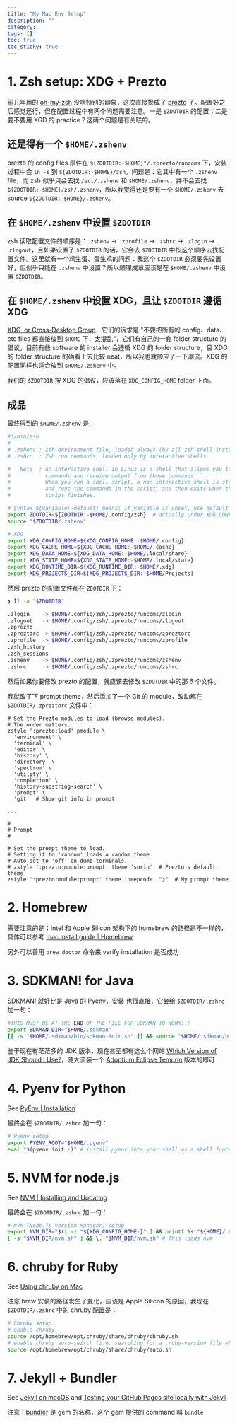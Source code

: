 ```yaml
---
title: "My Mac Env Setup"
description: ""
category: 
tags: []
toc: true
toc_sticky: true
---
```


# 1. Zsh setup: XDG + Prezto

前几年用的 [oh-my-zsh](https://github.com/ohmyzsh/ohmyzsh) 没啥特别的印象，这次直接换成了 [prezto](https://github.com/sorin-ionescu/prezto) 了。配置好之后感觉还行，但在配置过程中有两个问题需要注意。一是 `$ZDOTDIR` 的配置；二是要不要用 XGD 的 practice？这两个问题是有关联的。

## 还是得有一个 `$HOME/.zshenv`

prezto 的 config files 原件在 `${ZDOTDIR:-$HOME}"/.zprezto/runcoms` 下，安装过程中会 `ln -s` 到 `${ZDOTDIR:-$HOME}/zsh`。问题是：它其中有一个 `.zshenv` file，而 zsh 似乎只会去找 `/ect/.zshenv` 和 `$HOME/.zshenv`，并不会去找 `${ZDOTDIR:-$HOME}/zsh/.zshenv`，所以我觉得还是要有一个 `$HOME/.zshenv` 去 source `${ZDOTDIR:-$HOME}/.zshenv`。

## 在 `$HOME/.zshenv` 中设置 `$ZDOTDIR`

zsh 读取配置文件的顺序是：`.zshenv` → `.zprofile` → `.zshrc` → `.zlogin` → .`zlogout`，且如果设置了 `$ZDOTDIR` 的话，它会去 `$ZDOTDIR` 中按这个顺序去找配置文件。这里就有一个鸡生蛋、蛋生鸡的问题：我这个 `$ZDOTDIR` 必须要先设置好，但似乎只能在 `.zshenv` 中设置？所以顺理成章应该是在 `$HOME/.zshenv` 中设置 `$ZDOTDIR`。

## 在 `$HOME/.zshenv` 中设置 XDG，且让 `$ZDOTDIR` 遵循 XDG

[XDG, or Cross-Desktop Group](https://www.freedesktop.org/wiki/)，它们的诉求是 "不要把所有的 config、data、etc files 都直接放到 `$HOME` 下，太混乱"，它们有自己的一套 folder structure 的倡议，目前有些 software 的 installer 会遵循 XDG 的 folder structure，且 XDG 的 folder structure 的确看上去比较 neat，所以我也就顺应了一下潮流。XDG 的配置同样也适合放到 `$HOME/.zshenv` 中。

我们的 `$ZDOTDIR` 按 XDG 的倡议，应该落在 `XDG_CONFIG_HOME` folder 下面。

## 成品

最终得到的 `$HOME/.zshenv` 是：

```bash
#!/bin/zsh
#
# .zshenv : Zsh environment file, loaded always (by all zsh shell instances).
# .zshrc  : Zsh run commands, loaded only by interactive shells

#   Note  : An interactive shell in Linux is a shell that allows you to type 
#           commands and receive output from those commands.
#           When you run a shell script, a non-interactive shell is started 
#           and runs the commands in the script, and then exits when the 
#           script finishes.

# Syntax ${variable:-default} means: if variable is unset, use default
export ZDOTDIR=${ZDOTDIR:-$HOME/.config/zsh}  # actually under XDG_CONFIG_HOME
source "$ZDOTDIR/.zshenv"

# XDG
export XDG_CONFIG_HOME=${XDG_CONFIG_HOME:-$HOME/.config}
export XDG_CACHE_HOME=${XDG_CACHE_HOME:-$HOME/.cache}
export XDG_DATA_HOME=${XDG_DATA_HOME:-$HOME/.local/share}
export XDG_STATE_HOME=${XDG_STATE_HOME:-$HOME/.local/state}
export XDG_RUNTIME_DIR=${XDG_RUNTIME_DIR:-$HOME/.xdg}
export XDG_PROJECTS_DIR=${XDG_PROJECTS_DIR:-$HOME/Projects}
```

然后 prezto 的配置文件都在 `ZDOTDIR` 下：

```bash
❯ ll -a "$ZDOTDIR"

.zlogin    -> $HOME/.config/zsh/.zprezto/runcoms/zlogin
.zlogout   -> $HOME/.config/zsh/.zprezto/runcoms/zlogout
.zprezto
.zpreztorc -> $HOME/.config/zsh/.zprezto/runcoms/zpreztorc
.zprofile  -> $HOME/.config/zsh/.zprezto/runcoms/zprofile
.zsh_history
.zsh_sessions
.zshenv    -> $HOME/.config/zsh/.zprezto/runcoms/zshenv
.zshrc     -> $HOME/.config/zsh/.zprezto/runcoms/zshrc
```

然后如果你要修改 prezto 的配置，就应该去修改 `$ZDOTDIR` 中的那 6 个文件。

我就改了下 prompt theme，然后添加了一个 Git 的 module，改动都在 `$ZDOTDIR/.zpreztorc` 文件中：

```
# Set the Prezto modules to load (browse modules).
# The order matters.
zstyle ':prezto:load' pmodule \
  'environment' \
  'terminal' \
  'editor' \
  'history' \
  'directory' \
  'spectrum' \
  'utility' \
  'completion' \
  'history-substring-search' \
  'prompt' \
  'git'  # Show git info in prompt

...

#
# Prompt
#

# Set the prompt theme to load.
# Setting it to 'random' loads a random theme.
# Auto set to 'off' on dumb terminals.
# zstyle ':prezto:module:prompt' theme 'sorin'  # Prezto's default theme
zstyle ':prezto:module:prompt' theme 'peepcode' "❯"  # My prompt theme
```

# 2. Homebrew

需要注意的是：Intel 和 Apple Silicon 架构下的 homebrew 的路径是不一样的，具体可以参考 [mac.install.guide | Homebrew](https://mac.install.guide/homebrew/3)

另外可以善用 `brew doctor` 命令来 verify installation 是否成功

# 3. SDKMAN! for Java

[SDKMAN!](https://sdkman.io) 就好比是 Java 的 Pyenv，[安装](https://sdkman.io/install/) 也很直接，它会给 `$ZDOTDIR/.zshrc` 加一句：

```bash
#THIS MUST BE AT THE END OF THE FILE FOR SDKMAN TO WORK!!!
export SDKMAN_DIR="$HOME/.sdkman"
[[ -s "$HOME/.sdkman/bin/sdkman-init.sh" ]] && source "$HOME/.sdkman/bin/sdkman-init.sh"
```

鉴于现在有茫茫多的 JDK 版本，现在甚至都有这么个网站 [Which Version of JDK Should I Use?](https://whichjdk.com)，随大流装一个 [Adoptium Eclipse Temurin](https://adoptium.net) 版本的即可

# 4. Pyenv for Python

See [PyEnv | Installation](https://github.com/pyenv/pyenv?tab=readme-ov-file#installation)

最终会在 `$ZDOTDIR/.zshrc` 加一句：

```bash
# Pyenv setup
export PYENV_ROOT="$HOME/.pyenv"
eval "$(pyenv init -)" # install pyenv into your shell as a shell function, enable shims and autocompletion
```

# 5. NVM for node.js

See [NVM | Installing and Updating](https://github.com/nvm-sh/nvm?tab=readme-ov-file#installing-and-updating)

最终会在 `$ZDOTDIR/.zshrc` 加一句：

```bash
# NVM (Node.js Version Manager) setup
export NVM_DIR="$([ -z "${XDG_CONFIG_HOME-}" ] && printf %s "${HOME}/.nvm" || printf %s "${XDG_CONFIG_HOME}/nvm")"
[ -s "$NVM_DIR/nvm.sh" ] && \. "$NVM_DIR/nvm.sh" # This loads nvm
```

# 6. chruby for Ruby

See [Using chruby on Mac](/ruby/2023/12/20/using-chruby-on-mac)

注意 brew 安装的路径发生了变化，应该是 Apple Silicon 的原因，我现在 `$ZDOTDIR/.zshrc` 中的 chruby 配置是：

```bash
# Chruby setup
# enable chruby
source /opt/homebrew/opt/chruby/share/chruby/chruby.sh
# enable chruby auto-switch (i.e. searching for a .ruby-version file when cd to a directory)
source /opt/homebrew/opt/chruby/share/chruby/auto.sh
```

# 7. Jekyll + Bundler

See [Jekyll on macOS](https://jekyllrb.com/docs/installation/macos/) and [Testing your GitHub Pages site locally with Jekyll](https://docs.github.com/en/pages/setting-up-a-github-pages-site-with-jekyll/testing-your-github-pages-site-locally-with-jekyll)

注意：[bundler](https://bundler.io/) 是 gem 的名称，这个 gem 提供的 command 叫 `bundle`